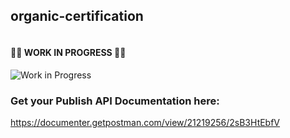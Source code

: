 ﻿## organic-certification
#### <br>👷‍♂️ WORK IN PROGRESS 👩‍🏭</br>
![Work in Progress](https://media2.giphy.com/media/v1.Y2lkPTc5MGI3NjExOGp4eW9zbWdzNGdwcGNuYW4ybWszNnBodDVpNmt5bHNsZ2MzdWp3MCZlcD12MV9pbnRlcm5hbF9naWZfYnlfaWQmY3Q9Zw/mCVBZCxLNXvakHj1cN/giphy.gif)

### Get your Publish API Documentation here:
https://documenter.getpostman.com/view/21219256/2sB3HtEbfV

